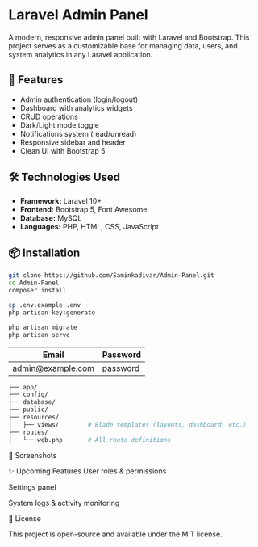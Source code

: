 # Laravel Admin Panel

A modern, responsive admin panel built with Laravel and Bootstrap. This project serves as a customizable base for managing data, users, and system analytics in any Laravel application.

## 🚀 Features

- Admin authentication (login/logout)
- Dashboard with analytics widgets
- CRUD operations
- Dark/Light mode toggle
- Notifications system (read/unread)
- Responsive sidebar and header
- Clean UI with Bootstrap 5

## 🛠️ Technologies Used

- **Framework:** Laravel 10+
- **Frontend:** Bootstrap 5, Font Awesome
- **Database:** MySQL
- **Languages:** PHP, HTML, CSS, JavaScript

## 📦 Installation

```bash
git clone https://github.com/Saminkadivar/Admin-Panel.git
cd Admin-Panel
composer install

cp .env.example .env
php artisan key:generate

php artisan migrate
php artisan serve

````

| Email                                         | Password |
| --------------------------------------------- | -------- |
| [admin@example.com](mailto:admin@example.com) | password |


```bash
├── app/
├── config/
├── database/
├── public/
├── resources/
│   ├── views/        # Blade templates (layouts, dashboard, etc.)
├── routes/
│   └── web.php       # All route definitions
```

📸 Screenshots

✨ Upcoming Features
User roles & permissions

Settings panel

System logs & activity monitoring

📃 License

This project is open-source and available under the MIT license.





